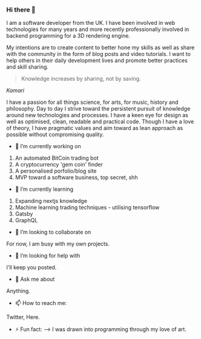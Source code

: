 ### Hi there 👋

I am a software developer from the UK. I have been involved in web technologies for many years and more recently professionally involved in backend programming for a 3D rendering engine. 

My intentions are to create content to better hone my skills as well as share with the community in the form of blog posts and video tutorials. I want to help others in their daily development lives and promote better practices and skill sharing.

> Knowledge increases by sharing, not by saving.


*Kamari*


I have a passion for all things science, for arts, for music, history and philosophy. Day to day I strive toward the persistent pursuit of knowledge around new technologies and processes. I have a keen eye for design as well as optimised, clean, readable and practical code. Though I have a love of theory, I have pragmatic values and aim toward as lean approach as possible without compromising quality. 

- 🔭 I’m currently working on 

1) An automated BitCoin trading bot
2) A cryptocurrency 'gem coin' finder
3) A personalised porfolio/blog site
4) MVP toward a software business, top secret, shh 


- 🌱 I’m currently learning

1) Expanding nextjs knowledge
2) Machine learning trading techniques - utilising tensorflow
3) Gatsby
4) GraphQL

- 👯 I’m looking to collaborate on

For now, I am busy with my own projects.

- 🤔 I’m looking for help with

I'll keep you posted.

- 💬 Ask me about

Anything.

- 📫 How to reach me: 

Twitter, Here.

- ⚡ Fun fact:
--> I was drawn into programming through my love of art.
